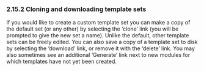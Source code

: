 ### 2.15.2	Cloning and downloading template sets

If you would like to create a custom template set you can make a copy of the default set (or any other) by selecting the ‘clone’ link (you will be prompted to give the new set a name). Unlike the default, other template sets can be freely edited. You can also save a copy of a template set to disk by selecting the ‘download’ link, or remove it with the ‘delete’ link. You may also sometimes see an additional ‘Generate’ link next to new modules for which templates have not yet been created.
